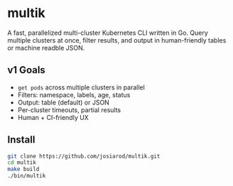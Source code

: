 # multik

A fast, parallelized multi-cluster Kubernetes CLI written in Go.
Query multiple clusters at once, filter results, and output in human-friendly tables or machine readble JSON.

## v1 Goals

- `get pods` across multiple clusters in parallel
- Filters: namespace, labels, age, status
- Output: table (default) or JSON
- Per-cluster timeouts, partial results
- Human + CI-friendly UX

## Install

```bash
git clone https://github.com/josiarod/multik.git
cd multik
make build
./bin/multik
```